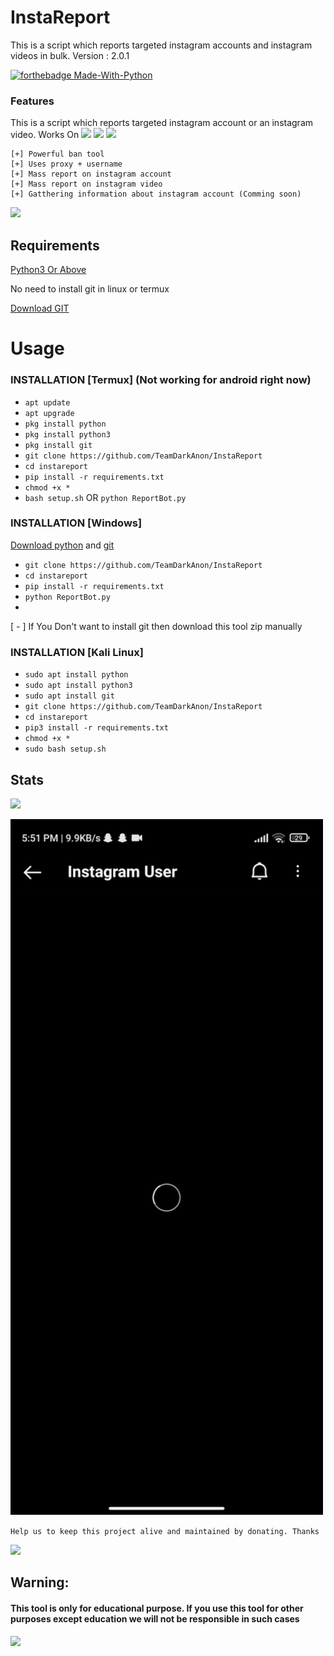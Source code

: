 # InstaReport
This is a script which reports targeted instagram accounts and instagram videos in bulk.
Version : 2.0.1

[![forthebadge Made-With-Python](http://ForTheBadge.com/images/badges/made-with-python.svg)](https://www.python.org/)

### Features
This is a script which reports targeted instagram account or an instagram video. 
Works On
<a href="https://t.me/TeamDarkAnon"><img src="https://img.shields.io/badge/Android-3DDC84?style=for-the-badge&logo=android&logoColor=white"></a>
<a href="https://t.me/TeamDarkAnon"><img src="https://img.shields.io/badge/Windows-0078D6?style=for-the-badge&logo=windows&logoColor=white"></a>
<a href="https://t.me/TeamDarkAnon"><img src="https://img.shields.io/badge/-kali%20linux-lightgrey"></a>
```
[+] Powerful ban tool 
[+] Uses proxy + username
[+] Mass report on instagram account
[+] Mass report on instagram video
[+] Gatthering information about instagram account (Comming soon)

```



<a href="https://t.me/ItzMe_Anon"><img src="https://img.shields.io/badge/Telegram-2CA5E0?style=for-the-badge&logo=telegram&logoColor=white"></a>

## Requirements
[Python3 Or Above](https://www.python.org/downloads/)

No need to install git in linux or termux

[Download GIT](https://git-scm.com/downloads)

# Usage 


### INSTALLATION [Termux] (Not working for android right now) 

* `apt update`
* `apt upgrade`
* `pkg install python`
* `pkg install python3`
* `pkg install git`
* `git clone https://github.com/TeamDarkAnon/InstaReport`
* `cd instareport`
* `pip install -r requirements.txt`
* `chmod +x *`
* `bash setup.sh` OR `python ReportBot.py`

### INSTALLATION [Windows]
[Download python](https://www.python.org/downloads/) and [git](https://git-scm.com/downloads)

* `git clone https://github.com/TeamDarkAnon/InstaReport`
* `cd instareport`
* `pip install -r requirements.txt`
* `python ReportBot.py`
* 
[ - ] If You Don't want to install git then download this tool zip manually

### INSTALLATION [Kali Linux]

* `sudo apt install python`
* `sudo apt install python3`
* `sudo apt install git`
* `git clone https://github.com/TeamDarkAnon/InstaReport`
* `cd instareport`
* `pip3 install -r requirements.txt`
* `chmod +x *`
* `sudo bash setup.sh`

## Stats
<a href="https://github.com/TeamDarkAnon/InstaReport"><img src="https://github-readme-stats.vercel.app/api?username=crevils&theme=blue-green"></a>

<p align="left">
  <a href="">
    <img src="/assets/instareport.gif" width="500px" style="display: inline-block;">
  </a>
</p>

```Help us to keep this project alive and maintained by donating. Thanks```

<a href="https://commerce.coinbase.com/checkout/992a5a00-182e-48fa-b991-49e2fbdab01c"><img src="https://img.shields.io/badge/Bitcoin-000000?style=for-the-badge&logo=bitcoin&logoColor=white"></a>

## Warning:
#### This tool is only for educational purpose. If you use this tool for other purposes except education we will not be responsible in such cases

<a href="https://t.me/TeamDarkAnon"><img src="https://img.shields.io/badge/Telegram-2CA5E0?style=for-the-badge&logo=telegram&logoColor=white"></a>
